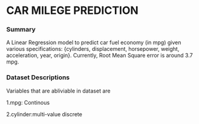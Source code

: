 # CAR MILEGE PREDICTION
<h3>Summary</h3>
A Linear Regression model to predict car fuel economy (in mpg) given various specifications: {cylinders, displacement, horsepower, weight, acceleration, year, origin}. Currently, Root Mean Square error is around 3.7 mpg.

<h3>Dataset Descriptions</h3>
 Variables that are abliviable in dataset are 
 
 1.mpg: Continous
 
 2.cylinder:multi-value discrete
